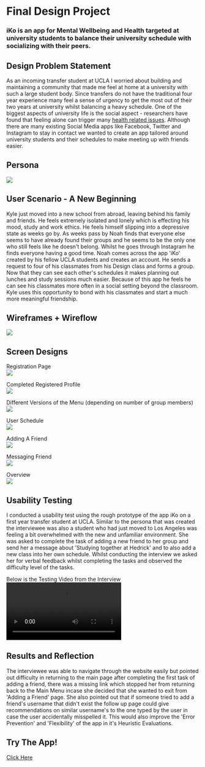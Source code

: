 # Final Design Project
### iKo is an app for Mental Wellbeing and Health targeted at university students to balance their university schedule with socializing with their peers. 

## Design Problem Statement  

As an incoming transfer student at UCLA I worried about building and maintaining a community that made me feel at home at a university with such a large student body. Since transfers do not have the traditional four year experience many feel a sense of urgency to get the most out of their two years at university whilst balancing a heavy schedule. One of the biggest aspects of university life is the social aspect - researchers have found that feeling alone can trigger many [health related issues](https://journals.sagepub.com/doi/full/10.1177/1745691614568352). Although there are many existing Social Media apps like Facebook, Twitter and Instagram to stay in contact we wanted to create an app tailored around university students and their schedules to make meeting up with friends easier. 

## Persona 

![](https://izuberi.github.io/Portfolio/Persona.png)  

## User Scenario - A New Beginning   

Kyle just moved into a new school from abroad, leaving behind his family and friends. He feels extremely isolated and lonely which is effecting his mood, study and work ethics. He feels himself slipping into a depressive state as weeks go by. As weeks pass by Noah finds that everyone else seems to have already found their groups and he seems to be the only one who still feels like he doesn't belong. Whilst he goes through Instagram he finds everyone having a good time. Noah comes across the app 'iKo' created by his fellow UCLA students and creates an account. He sends a request to four of his classmates from his Design class and forms a group. Now that they can see each other's schedules it makes planning out lunches and study sessions much easier. Because of this app he feels he can see his classmates more often in a social setting beyond the classroom. Kyle uses this opportunity to bond with his classmates and start a much more meaningful friendship. 

## Wireframes + Wireflow 

![](https://izuberi.github.io/Portfolio/Wireframe.png)

## Screen Designs 

Registration Page  
![](https://izuberi.github.io/Portfolio/Registration.png)

Completed Registered Profile  
![](https://izuberi.github.io/Portfolio/Registration%20Profile.png)

Different Versions of the Menu (depending on number of group members)  
![](https://izuberi.github.io/Portfolio/Menu.png)

User Schedule  
![](https://izuberi.github.io/Portfolio/Self%20Schedule.png)

Adding A Friend  
![](https://izuberi.github.io/Portfolio/Adding%20A%20Friend.png)

Messaging Friend  
![](https://izuberi.github.io/Portfolio/Friend%20Profile.png)

Overview  
![](https://izuberi.github.io/Portfolio/Overview%20New.png)

## Usability Testing

I conducted a usability test using the rough prototype of the app iKo on a first year transfer student at UCLA. Similar to the persona that was created the interviewee was also a student who had just moved to Los Angeles was feeling a bit overwhelmed with the new and unfamiliar environment. She was asked to complete the task of adding a new friend to her group and send her a message about 'Studying together at Hedrick' and to also add a new class into her own schedule. Whilst conducting the interview we asked her for verbal feedback whilst completing the tasks and observed the difficulty level of the tasks. 

Below is the Testing Video from the Interview
![](https://izuberi.github.io/Portfolio/Testing.mov)

## Results and Reflection 

The interviewee was able to navigate through the website easily but pointed out difficulty in returning to the main page after completing the first task of adding a friend, there was a missing link which stopped her from returning back to the Main Menu incase she decided that she wanted to exit from 'Adding a Friend' page. She also pointed out that if someone tried to add a friend's username that didn't exist the follow up page could give recommendations on similar username's to the one typed by the user in case the user accidentally misspelled it. This would also improve the 'Error Prevention' and 'Flexibility' of the app in it's Heuristic Evaluations. 

## Try The App! 

[Click Here](https://www.figma.com/file/Djv1B8qfscLk8L9VZEazbI/iKo?node-id=0%3A1)
